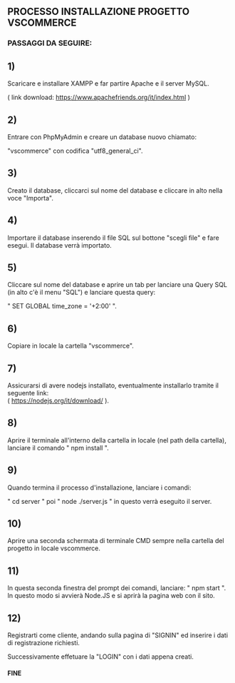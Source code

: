 ## PROCESSO INSTALLAZIONE PROGETTO VSCOMMERCE 
### PASSAGGI DA SEGUIRE: 

## 1) 
Scaricare e installare XAMPP e far partire Apache e il server MySQL.

( link download: https://www.apachefriends.org/it/index.html ) 

## 2) 
 Entrare con PhpMyAdmin  e creare un database nuovo chiamato:

  "vscommerce" con codifica "utf8_general_ci".

## 3) 
Creato il database, cliccarci sul nome del database e cliccare in alto nella voce "Importa".

## 4) 
Importare il database inserendo il file SQL sul bottone "scegli file" e fare esegui.
Il database verrà importato.

## 5) 
Cliccare sul nome del database e aprire un tab per lanciare una Query SQL (in alto c'è il menu "SQL") e lanciare questa query: 

" SET GLOBAL time_zone = '+2:00' ".

## 6) 
Copiare in locale la cartella "vscommerce".

## 7) 
 Assicurarsi di avere nodejs installato, eventualmente installarlo tramite il seguente link:  
 ( https://nodejs.org/it/download/ ).

## 8) 
Aprire il terminale all'interno della cartella in locale (nel path della cartella), lanciare il comando " npm install ".

## 9) 
Quando termina il processo d'installazione, lanciare i comandi: 

" cd server " poi " node ./server.js " in questo verrà eseguito il server.

## 10) 
Aprire una seconda schermata di terminale CMD sempre nella cartella del progetto in locale vscommerce.

## 11)
 In questa seconda finestra del prompt dei comandi, lanciare: 
 " npm start ". 
 In questo modo si avvierà Node.JS e si aprirà la pagina web con il sito.

## 12) 
Registrarti come cliente, andando sulla pagina di "SIGNIN" ed inserire i dati di registrazione richiesti.

Successivamente effetuare la "LOGIN" con i dati appena creati.

#### FINE 
